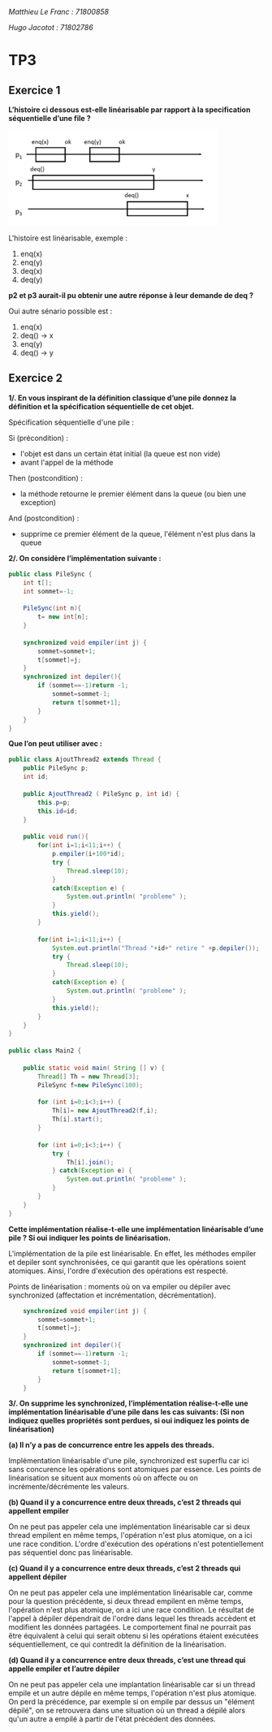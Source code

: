 *Matthieu Le Franc : 71800858*

*Hugo Jacotot : 71802786*

# TP3

## Exercice 1

**L’histoire ci dessous est-elle linéarisable par rapport à la specification séquentielle d’une file ?**

![histoire](./histoire.png)

L'histoire est linéarisable, exemple :
1. enq(x) 
2. enq(y) 
3. deq(x) 
4. deq(y)

**p2 et p3 aurait-il pu obtenir une autre réponse à leur demande de deq ?**

Oui autre sénario possible est :
1. enq(x) 
2. deq() -> x 
3. enq(y) 
4. deq() -> y

## Exercice 2

**1/. En vous inspirant de la définition classique d’une pile donnez la définition et la spécification séquentielle de cet objet.**

Spécification séquentielle d'une pile :

Si (précondition) : 
- l'objet est dans un certain état initial (la queue est non vide)
- avant l'appel de la méthode

Then (postcondition) :
- la méthode retourne le premier élément dans la queue (ou bien une exception)

And (postcondition) :
- supprime ce premier élément de la queue, l'élément n'est plus dans la queue


**2/. On considère l’implémentation suivante :**

```java
public class PileSync {
    int t[];
    int sommet=-1;

    PileSync(int n){
        t= new int[n];
    }

    synchronized void empiler(int j) {
        sommet=sommet+1;
        t[sommet]=j;
    }
    synchronized int depiler(){
        if (sommet==-1)return -1;
            sommet=sommet-1;
            return t[sommet+1];
        }
    }
}
```

**Que l’on peut utiliser avec :**

```java	
public class AjoutThread2 extends Thread {
    public PileSync p;
    int id;
    
    public AjoutThread2 ( PileSync p, int id) {
        this.p=p;
        this.id=id;
    }

    public void run(){
        for(int i=1;i<11;i++) {
            p.empiler(i+100*id);
            try {
                Thread.sleep(10);
            }
            catch(Exception e) { 
                System.out.println( "probleme" );
            }
            this.yield();
        }

        for(int i=1;i<11;i++) {
            System.out.println("Thread "+id+" retire " +p.depiler());
            try {
                Thread.sleep(10);
            }
            catch(Exception e) { 
                System.out.println( "probleme" );
            }
            this.yield();
        }
    }
}

public class Main2 {

    public static void main( String [] v) {
        Thread[] Th = new Thread[3];
        PileSync f=new PileSync(100);

        for (int i=0;i<3;i++) {
            Th[i]= new AjoutThread2(f,i);
            Th[i].start();
        }
        
        for (int i=0;i<3;i++) { 
            try {
                Th[i].join();
            } catch(Exception e) {
                System.out.println( "probleme" );
            }
        }
    }
}
```

**Cette implémentation réalise-t-elle une implémentation linéarisable d’une pile ? Si oui indiquer les points de linéarisation.**

L'implémentation de la pile est linéarisable. En effet, les méthodes empiler et depiler sont synchronisées, ce qui garantit que les opérations soient atomiques. Ainsi, l'ordre d'exécution des opérations est respecté.

Points de linéarisation : moments où on va empiler ou dépiler avec synchronized (affectation et incrémentation, décrémentation).

```java
    synchronized void empiler(int j) {
        sommet=sommet+1;
        t[sommet]=j;
    }
    synchronized int depiler(){
        if (sommet==-1)return -1;
            sommet=sommet-1;
            return t[sommet+1];
        }
    }
```

**3/. On supprime les synchronized, l’implémentation réalise-t-elle une implémentation linéarisable d’une pile dans les cas suivants: (Si non indiquez quelles propriétés sont perdues, si oui indiquez les points de linéarisation)**

**(a) Il n’y a pas de concurrence entre les appels des threads.**

Implémentation linéarisable d'une pile, synchronized est superflu car ici sans concurence les opérations sont atomiques par essence.
Les points de linéarisation se situent aux moments où on affecte ou on incrémente/décrémente les valeurs.

**(b) Quand il y a concurrence entre deux threads, c’est 2 threads qui appellent empiler**

On ne peut pas appeler cela une implémentation linéarisable car si deux thread empilent en même temps, l'opération n'est plus atomique, on a ici une race condition. L'ordre d'exécution des opérations n'est potentiellement pas séquentiel donc pas linéarisable.

**(c) Quand il y a concurrence entre deux threads, c’est 2 threads qui appellent dépiler**

On ne peut pas appeler cela une implémentation linéarisable car, comme pour la question précédente, si deux thread empilent en même temps, l'opération n'est plus atomique, on a ici une race condition. Le résultat de l'appel à dépiler dépendrait de l'ordre dans lequel les threads accèdent et modifient les données partagées. Le comportement final ne pourrait pas être équivalent à celui qui serait obtenu si les opérations étaient exécutées séquentiellement, ce qui contredit la définition de la linéarisation.  

**(d) Quand il y a concurrence entre deux threads, c’est une thread qui appelle empiler et l’autre dépiler**

On ne peut pas appeler cela une implantation linéarisable car si un thread empile et un autre dépile en même temps, l'opération n'est plus atomique. On perd la précédence, par exemple si on empile par dessus un "élément dépilé", on se retrouvera dans une situation où un thread a dépilé alors qu'un autre a empilé à partir de l'état précédent des données.